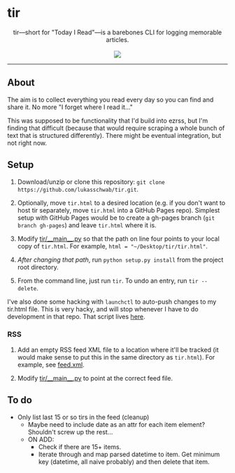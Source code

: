 # tir
<p align="center">
tir––short for "Today I Read"––is a barebones CLI for logging memorable articles.<br><br>
<img src="http://lukasschwab.github.io/img/reading.gif">
</p>

***

## About

The aim is to collect everything you read every day so you can find and share it. No more "I forget where I read it..."

This was supposed to be functionality that I'd build into ezrss, but I'm finding that difficult (because that would require scraping a whole bunch of text that is structured differently). There might be eventual integration, but not right now.

## Setup

1. Download/unzip or clone this repository: `git clone https://github.com/lukasschwab/tir.git`.

2. Optionally, move `tir.html` to a desired location (e.g. if you don't want to host tir separately, move `tir.html` into a GitHub Pages repo). Simplest setup with GitHub Pages would be to create a gh-pages branch (`git branch gh-pages`) and leave `tir.html` where it is.

3. Modify [tir/\_\_main\_\_.py](https://github.com/lukasschwab/tir/blob/master/tir/__main__.py) so that the path on line four points to your local copy of `tir.html`. For example, `html = "~/Desktop/tir/tir.html"`.

4. *After changing that path*, run `python setup.py install` from the project root directory.

5. From the command line, just run `tir`. To undo an entry, run `tir --delete`.

I've also done some hacking with `launchctl` to auto-push changes to my tir.html file. This is very hacky, and will stop whenever I have to do development in that repo. That script lives [here](https://github.com/lukasschwab/lukasschwab.github.io).

### RSS

1. Add an empty RSS feed XML file to a location where it'll be tracked (it would make sense to put this in the same directory as `tir.html`). For example, see [feed.xml](https://github.com/lukasschwab/tir/blob/feed/feed.xml).

2. Modify [tir/\_\_main\_\_.py](https://github.com/lukasschwab/tir/blob/master/tir/__main__.py) to point at the correct feed file.

## To do

+ Only list last 15 or so tirs in the feed (cleanup)
    + Maybe need to include date as an attr for each item element? Shouldn't screw up the rest...
    + ON ADD:
        + Check if there are 15+ items.
        + Iterate through and map parsed datetime to item. Get minimum key (datetime, all naive probably) and then delete that item.
